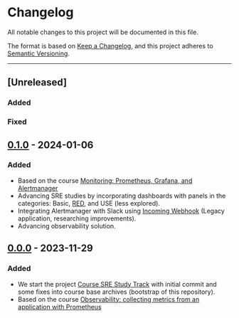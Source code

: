 # Changelog

All notable changes to this project will be documented in this file.

The format is based on [Keep a Changelog](https://keepachangelog.com/en/1.0.0/),
and this project adheres to [Semantic Versioning](https://semver.org/spec/v2.0.0.html).

---

## [Unreleased]
### Added

### Fixed

## [0.1.0] - 2024-01-06
### Added

- Based on the course [Monitoring: Prometheus, Grafana, and Alertmanager](https://cursos.alura.com.br/course/monitoramento-prometheus-grafana-alertmanager)
- Advancing SRE studies by incorporating dashboards with panels in the categories: Basic, [RED](https://www.weave.works/blog/the-red-method-key-metrics-for-microservices-architecture/), and USE (less explored).
- Integrating Alertmanager with Slack using [Incoming Webhook](https://api.slack.com/messaging/webhooks) (Legacy application, researching improvements).
- Advancing observability solution.

## [0.0.0] - 2023-11-29
### Added

- We start the project [Course SRE Study Track](https://cursos.alura.com.br/formacao-sre) with initial commit and some fixes into course base archives (bootstrap of this repository).
- Based on the course [Observability: collecting metrics from an application with Prometheus](https://cursos.alura.com.br/course/observabilidade-prometheus?preRequirementFrom=monitoramento-prometheus-grafana-alertmanager)

[0.1.0]: https://github.com/jtonynet/prometheus-grafana/compare/v0.0.0...v0.1.0
[0.0.0]: https://github.com/jtonynet/prometheus-grafana/releases/tag/v0.0.0